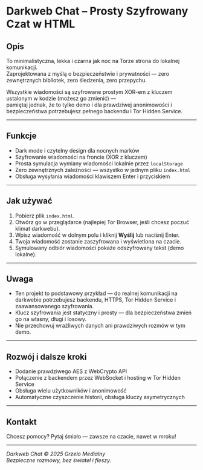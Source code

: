 # Darkweb Chat – Prosty Szyfrowany Czat w HTML

## Opis

To minimalistyczna, lekka i czarna jak noc na Torze strona do lokalnej komunikacji.  
Zaprojektowana z myślą o bezpieczeństwie i prywatności — zero zewnętrznych bibliotek, zero śledzenia, zero przepychu.

Wszystkie wiadomości są szyfrowane prostym XOR-em z kluczem ustalonym w kodzie (możesz go zmienić) —  
pamiętaj jednak, że to tylko demo i dla prawdziwej anonimowości i bezpieczeństwa potrzebujesz pełnego backendu i Tor Hidden Service.

---

## Funkcje

- Dark mode i czytelny design dla nocnych marków
- Szyfrowanie wiadomości na froncie (XOR z kluczem)
- Prosta symulacja wymiany wiadomości lokalnie przez `localStorage`
- Zero zewnętrznych zależności — wszystko w jednym pliku `index.html`
- Obsługa wysyłania wiadomości klawiszem Enter i przyciskiem

---

## Jak używać

1. Pobierz plik `index.html`.
2. Otwórz go w przeglądarce (najlepiej Tor Browser, jeśli chcesz poczuć klimat darkwebu).
3. Wpisz wiadomość w dolnym polu i kliknij **Wyślij** lub naciśnij Enter.
4. Twoja wiadomość zostanie zaszyfrowana i wyświetlona na czacie.
5. Symulowany odbiór wiadomości pokaże odszyfrowany tekst (demo lokalne).

---

## Uwaga

- Ten projekt to podstawowy przykład — do realnej komunikacji na darkwebie potrzebujesz backendu, HTTPS, Tor Hidden Service i zaawansowanego szyfrowania.
- Klucz szyfrowania jest statyczny i prosty — dla bezpieczeństwa zmień go na własny, długi i losowy.
- Nie przechowuj wrażliwych danych ani prawdziwych rozmów w tym demo.

---

## Rozwój i dalsze kroki

- Dodanie prawdziwego AES z WebCrypto API
- Połączenie z backendem przez WebSocket i hosting w Tor Hidden Service
- Obsługa wielu użytkowników i anonimowość
- Automatyczne czyszczenie historii, obsługa kluczy asymetrycznych

---

## Kontakt
Chcesz pomocy? Pytaj śmiało — zawsze na czacie, nawet w mroku!

---

*Darkweb Chat © 2025 Grzelo Medialny*  
*Bezpieczne rozmowy, bez świateł i fleszy.*










